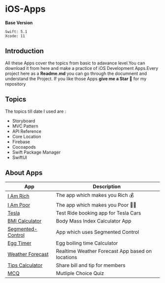 # iOS-Apps


**Base Version**

```
Swift: 5.1
Xcode: 11
```

## Introduction

All these Apps cover the topics from basic to adavance level.You can download it from here and make a practice of iOS Development Apps.Every project here as a **Readme.md** you can go through the documnent and understand the Project. If you like those Apps **give me a Star 🌟** for my repository

## Topics 

The topics till date I used are :
- Storyboard
- MVC Pattern
- API Reference
- Core Location
- Firebase 
- Cocoapods
- Swift Package Manager
- SwiftUI

## About Apps

| App | Description |
| --- | --- |
| [I Am Rich](https://github.com/irangareddy/iOS-Apps/tree/master/I%20Am%20Rich) |  The app which makes you Rich  💰 |
| [I Am Poor](https://github.com/irangareddy/iOS-Apps/tree/master/I%20Am%20Poor) | The app which makes you Poor  👎🏻|
| [Tesla](https://github.com/irangareddy/iOS-Apps/tree/master/Tesla) | Test Ride booking app for Tesla Cars |
| [BMI Calculator](https://github.com/irangareddy/iOS-Apps/tree/master/BMI%20Calculator) | Body Mass Index Calculator App |
| [Segmented-Control](https://github.com/irangareddy/iOS-Apps/tree/master/Segmented-Control) | App which uses Segmented Control |
| [Egg Timer](https://github.com/irangareddy/iOS-Apps/tree/master/Egg%20Timer) | Egg boiling time Calculator |
| [Weather Forecast](https://github.com/irangareddy/iOS-Apps/tree/master/Weather%20Forecast) | Realtime Weather Forecast App based on locations |
| [Tips Calculator](https://github.com/irangareddy/iOS-Apps/tree/master/Tips%20Calculator) | Share bill and tip for members |
| [MCQ](https://github.com/irangareddy/iOS-Apps/tree/master/MCQ) | Mutliple Choice Quiz |

